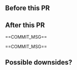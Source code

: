 ## Before this PR
<!-- What's wrong with the current state of the world and why change it now? -->

## After this PR
==COMMIT_MSG==
<!-- User-facing outcomes this PR delivers -->
==COMMIT_MSG==

## Possible downsides?
<!-- Please describe any way users could be negatively affected by this PR. -->